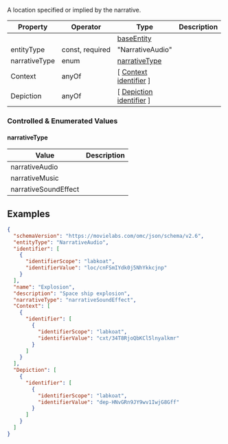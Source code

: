 A location specified or implied by the narrative.

| Property      | Operator        | Type                                                                               | Description |
| ------------- | --------------- | ---------------------------------------------------------------------------------- | ----------- |
|               |                 | [baseEntity](../core/baseEntity.md)                                                |             |
| entityType    | const, required | "NarrativeAudio"                                                                   |             |
| narrativeType | enum            | [narrativeType](#narrativeType)                                                    |             |
| Context       | anyOf           | [ [Context](./Context.md) <br>[identifier](../Utility/Utility.md#identifier) ]     |             |
| Depiction     | anyOf           | [ [Depiction](./Depiction.md) <br>[identifier](../Utility/Utility.md#identifier) ] |             |

### Controlled & Enumerated Values

#### narrativeType

| Value                | Description |
| -------------------- | ----------- |
| narrativeAudio       |             |
| narrativeMusic       |             |
| narrativeSoundEffect |             |
## Examples

```JSON
{  
  "schemaVersion": "https://movielabs.com/omc/json/schema/v2.6",  
  "entityType": "NarrativeAudio",  
  "identifier": [  
    {  
      "identifierScope": "labkoat",  
      "identifierValue": "loc/cnFSmIYdk0j5NhYkkcjnp"  
    }  
  ],  
  "name": "Explosion",  
  "description": "Space ship explosion",  
  "narrativeType": "narrativeSoundEffect",  
  "Context": [  
    {  
      "identifier": [  
        {  
          "identifierScope": "labkoat",  
          "identifierValue": "cxt/34T8RjoQbKCl5lnyalkmr"  
        }  
      ]  
    }  
  ],  
  "Depiction": [  
    {  
      "identifier": [  
        {  
          "identifierScope": "labkoat",  
          "identifierValue": "dep-HNvGRn9JY9wv1IwjG8Gff"  
        }  
      ]  
    }  
  ]  
}
```
